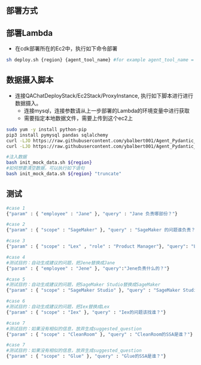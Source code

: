 ## 部署方式

## 部署Lambda
- 在cdk部署所在的Ec2中，执行如下命令部署
```bash
sh deploy.sh {region} {agent_tool_name} #for example agent_tool_name = 'get_contact'
```

## 数据摄入脚本

- 连接QAChatDeployStack/Ec2Stack/ProxyInstance, 执行如下脚本进行进行数据摄入。
  + 连接mysql，连接参数请从上一步部署的Lambda的环境变量中进行获取
  + 需要指定本地数据文件，需要上传到这个ec2上
```bash
sudo yum -y install python-pip
pip3 install pymysql pandas sqlalchemy
curl -LJO https://raw.githubusercontent.com/ybalbert001/Agent_Pydantic_Lambda/main/lambda/get_contact/init_mock_data.py
curl -LJO https://raw.githubusercontent.com/ybalbert001/Agent_Pydantic_Lambda/main/lambda/get_contact/data.csv

#注入数据
bash init_mock_data.sh ${region} 
#如何想要清空数据，可以执行如下语句
bash init_mock_data.sh ${region} "truncate"
```

## 测试
```bash
#case 1
{"param" : { "employee" : "Jane" }, "query" : "Jane 负责哪部份？"}

#case 2
{"param" : { "scope" : "SageMaker" }, "query" : "SageMaker 的问题谁负责？"}

#case 3
{"param" : { "scope" : "Lex" , "role" : "Product Manager"}, "query": "Lex的产品经理是谁"}

#case 4 
#测试目的：自动生成建议的问题，把Jene替换成Jane
{"param" : { "employee" : "Jene" }, "query":"Jene负责什么的？"}

#case 5
#测试目的：自动生成建议的问题，把SageMaker Studio替换成SageMaker
{"param" : { "scope" : "SageMaker Studio" }, "query" : "SageMaker Studio的问题联系谁？"}

#case 6
#测试目的：自动生成建议的问题，把Iex替换成Lex
{"param" : { "scope" : "Iex" }, "query" : "Iex的问题该找谁？"}

#case 7
#测试目的：如果没有相似的信息，放弃生成suggested_question
{"param" : { "scope" : "CleanRoom" }, "query" : "CleanRoom的SSA是谁？"}

#case 7
#测试目的：如果没有相似的信息，放弃生成suggested_question
{"param" : { "scope" : "Glue" }, "query" : "Glue的SSA是谁？"}
```